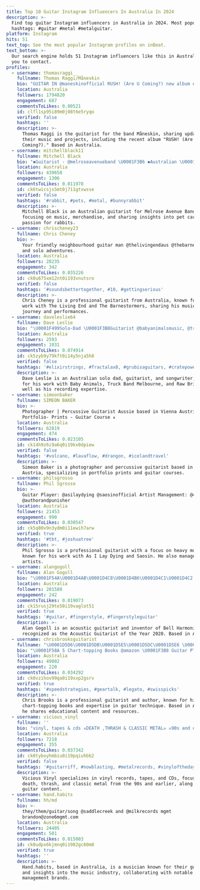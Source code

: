 ```yaml
---
title: Top 10 Guitar Instagram Influencers In Australia In 2024
description: >-
  Find top guitar Instagram influencers in Australia in 2024. Most popular
  hashtags: #guitar #metal #metalguitar.
platform: Instagram
hits: 51
text_top: See the most popular Instagram profiles on inBeat.
text_bottom: >-
  Our search engine holds 51 Instagram influencers like this in Australia for
  you to contact.
profiles:
  - username: thomasraggi__
    fullname: Thomas Raggi/Måneskin
    bio: "GUITAR IN @maneskinofficial RUSH! (Are U Coming?) new album edition is AVAILABLE NOW ❤️‍\U0001F525"
    location: Australia
    followers: 1794820
    engagement: 687
    commentsToLikes: 0.00521
    id: clfl1sp95i89m0j08t6e5ryqo
    verified: false
    hashtags: ''
    description: >-
      Thomas Raggi is the guitarist for the band Måneskin, sharing updates on
      their music and projects, including the recent album "RUSH! (Are U
      Coming?)." Based in Australia.
  - username: mitchellblack11
    fullname: Mitchell Black
    bio: "◾️Guitarist - @melroseavenueband \U0001F3B6 ◾️Australian \U0001F1E6\U0001F1FA Bunny Dad \U0001F430 ◾️Music & Merch \U0001F447 \U0001F5E1️"
    location: Australia
    followers: 439658
    engagement: 1306
    commentsToLikes: 0.011978
    id: ck6twicsjs5mt0j711gtxwsse
    verified: false
    hashtags: '#rabbit, #pets, #metal, #bunnyrabbit'
    description: >-
      Mitchell Black is an Australian guitarist for Melrose Avenue Band,
      focusing on music, merchandise, and sharing insights into pet care with a
      passion for rabbits.
  - username: chrischeney23
    fullname: Chris Cheney
    bio: >-
      Your friendly neighbourhood guitar man @thelivingendaus @thebarnestormers
      and solo adventures.
    location: Australia
    followers: 28235
    engagement: 342
    commentsToLikes: 0.035226
    id: ck0u675xm12nt0i193vnutsro
    verified: false
    hashtags: '#soundsbettertogether, #10, #gettingserious'
    description: >-
      Chris Cheney is a professional guitarist from Australia, known for his
      work with The Living End and The Barnestormers, sharing his musical
      journey and performances.
  - username: daveleslie64
    fullname: Dave Leslie
    bio: "\U0001F499Solo-Dad \U0001F3B8Guitarist @babyanimalsmusic, @truckbandmelbourne @rawbrit \U0001F39ARecording Enthusiast \U0001F3B9Songwriter \U0001F1E6\U0001F1FANational Treasure"
    location: Australia
    followers: 2593
    engagement: 1031
    commentsToLikes: 0.074914
    id: ck5zyb9y79kft0i14y5nja5h8
    verified: false
    hashtags: '#elixirstrings, #fractalax8, #grubisaguitars, #cratepowerblock'
    description: >-
      Dave Leslie is an Australian solo dad, guitarist, and songwriter, known
      for his work with Baby Animals, Truck Band Melbourne, and Raw Brit, as
      well as his recording expertise.
  - username: simeonbaker
    fullname: SIMEON BAKER
    bio: >-
      Photographer | Percussive Guitarist Aussie based in Vienna Austria
      Portfolio- Prints - Guitar Course ↡
    location: Australia
    followers: 62819
    engagement: 474
    commentsToLikes: 0.023105
    id: ck14h9z6i9a6q0i19kx0dpiew
    verified: false
    hashtags: '#volcano, #lavaflow, #drangon, #icelandtravel'
    description: >-
      Simeon Baker is a photographer and percussive guitarist based in Vienna,
      Austria, specializing in portfolio prints and guitar courses.
  - username: philsgrosso
    fullname: Phil Sgrosso
    bio: >-
      Guitar Player: @asilaydying @saosinofficial Artist Management: @440mgmt
      @authorandpunisher
    location: Australia
    followers: 21453
    engagement: 990
    commentsToLikes: 0.030547
    id: ck5q80v9n3ydm0i11ewih7arw
    verified: true
    hashtags: '#tbt, #joshuatree'
    description: >-
      Phil Sgrosso is a professional guitarist with a focus on heavy music,
      known for his work with As I Lay Dying and Saosin. He also manages
      artists.
  - username: alangogoll
    fullname: Alan Gogoll
    bio: "\U0001F54A\U0001D4AB\U0001D4C8\U0001D4B6\U0001D4C1\U0001D4C2 \U0001D7E3\U0001D7E2\U0001D7EA:\U0001D7E3 \U0001F514Inventor of Bell Harmonics \U0001F3C6Acoustic Guitarist of the Year 2020 \U0001F3B8Åstrand Å-OM @astrandguitars \U0001F98B’The Guitar is My Voice’ \U0001F1E6\U0001F1FAAustralia"
    location: Australia
    followers: 201580
    engagement: 242
    commentsToLikes: 0.019073
    id: ck15rusj29te50i19vaglot51
    verified: true
    hashtags: '#guitar, #fingerstyle, #fingerstyleguitar'
    description: >-
      Alan Gogoll is an acoustic guitarist and inventor of Bell Harmonics,
      recognized as the Acoustic Guitarist of the Year 2020. Based in Australia.
  - username: chrisbrooksguitarist
    fullname: "\U0001D5D6\U0001D5DB\U0001D5E5\U0001D5DC\U0001D5E6 \U0001D5D5\U0001D5E5\U0001D5E2\U0001D5E2\U0001D5DE\U0001D5E6"
    bio: "\U0001F58A 5 Chart-topping Books @amazon \U0001F3B8 Guitar Player @charvelusa ❌ Sorry, I don't offer private lessons ⬇️ \U0001D5D5\U0001D5E2\U0001D5E2\U0001D5DE\U0001D5E6, \U0001D5D6\U0001D5E2\U0001D5E8\U0001D5E5\U0001D5E6\U0001D5D8\U0001D5E6, \U0001D5E3\U0001D5D4\U0001D5E7\U0001D5E5\U0001D5D8\U0001D5E2\U0001D5E1 \U0001D5DB\U0001D5D8\U0001D5E5\U0001D5D8 ↙️"
    location: Australia
    followers: 49002
    engagement: 220
    commentsToLikes: 0.034292
    id: ck0vzihov99qa0i19xxp2gsrv
    verified: true
    hashtags: '#speedstrategies, #geartalk, #legato, #swisspicks'
    description: >-
      Chris Brooks is a professional guitarist and author, known for his
      chart-topping books and expertise in guitar technique. Based in Australia,
      he shares educational content and resources.
  - username: vicious_vinyl
    fullname: ''
    bio: "vinyl, tapes & cds ☠DEATH ,THRASH & CLASSIC METAL☠ ☠90s and old school☠ ☠occasional guitar☠ wollongong, australia\U0001F428"
    location: Australia
    followers: 7218
    engagement: 355
    commentsToLikes: 0.037342
    id: ck0tyboyhmbiu0i19pqiuhbb2
    verified: false
    hashtags: '#guitarriff, #nowblasting, #metalrecords, #vinyloftheday'
    description: >-
      Vicious Vinyl specializes in vinyl records, tapes, and CDs, focusing on
      death, thrash, and classic metal from the 90s and earlier, along with
      guitar content.
  - username: hand.habits
    fullname: hh/md
    bio: >-
      they/them/guitar/song @saddlecreek and @milkrecords mgmt
      brandon@zone6mgmt.com
    location: Australia
    followers: 24405
    engagement: 501
    commentsToLikes: 0.015003
    id: ck0udpx6kjmnq0i1982gc60m8
    verified: true
    hashtags: ''
    description: >-
      Hand.habits, based in Australia, is a musician known for their guitar work
      and insights into the music industry, collaborating with notable
      management brands.
---
```


